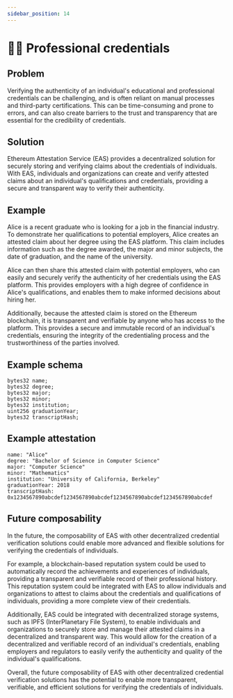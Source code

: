 ```yaml
---
sidebar_position: 14
---
```


#  🧑‍🎓 Professional credentials

## Problem
Verifying the authenticity of an individual's educational and professional credentials can be challenging, and is often reliant on manual processes and third-party certifications. This can be time-consuming and prone to errors, and can also create barriers to the trust and transparency that are essential for the credibility of credentials.

## Solution
Ethereum Attestation Service (EAS) provides a decentralized solution for securely storing and verifying claims about the credentials of individuals. With EAS, individuals and organizations can create and verify attested claims about an individual's qualifications and credentials, providing a secure and transparent way to verify their authenticity.

## Example
Alice is a recent graduate who is looking for a job in the financial industry. To demonstrate her qualifications to potential employers, Alice creates an attested claim about her degree using the EAS platform. This claim includes information such as the degree awarded, the major and minor subjects, the date of graduation, and the name of the university.

Alice can then share this attested claim with potential employers, who can easily and securely verify the authenticity of her credentials using the EAS platform. This provides employers with a high degree of confidence in Alice's qualifications, and enables them to make informed decisions about hiring her.

Additionally, because the attested claim is stored on the Ethereum blockchain, it is transparent and verifiable by anyone who has access to the platform. This provides a secure and immutable record of an individual's credentials, ensuring the integrity of the credentialing process and the trustworthiness of the parties involved.

## Example schema 
```
bytes32 name;
bytes32 degree;
bytes32 major;
bytes32 minor;
bytes32 institution;
uint256 graduationYear;
bytes32 transcriptHash;

```

## Example attestation
```
name: "Alice"
degree: "Bachelor of Science in Computer Science"
major: "Computer Science"
minor: "Mathematics"
institution: "University of California, Berkeley"
graduationYear: 2018
transcriptHash: 0x1234567890abcdef1234567890abcdef1234567890abcdef1234567890abcdef

```


## Future composability
In the future, the composability of EAS with other decentralized credential verification solutions could enable more advanced and flexible solutions for verifying the credentials of individuals.

For example, a blockchain-based reputation system could be used to automatically record the achievements and experiences of individuals, providing a transparent and verifiable record of their professional history. This reputation system could be integrated with EAS to allow individuals and organizations to attest to claims about the credentials and qualifications of individuals, providing a more complete view of their credentials.

Additionally, EAS could be integrated with decentralized storage systems, such as IPFS (InterPlanetary File System), to enable individuals and organizations to securely store and manage their attested claims in a decentralized and transparent way. This would allow for the creation of a decentralized and verifiable record of an individual's credentials, enabling employers and regulators to easily verify the authenticity and quality of the individual's qualifications.

Overall, the future composability of EAS with other decentralized credential verification solutions has the potential to enable more transparent, verifiable, and efficient solutions for verifying the credentials of individuals.